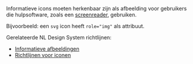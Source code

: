 <!-- @license CC0-1.0 -->

Informatieve icons moeten herkenbaar zijn als afbeelding voor gebruikers die hulpsoftware, zoals een [screenreader](woordenlijst/#screenreader), gebruiken.

Bijvoorbeeld: een `svg` icon heeft `role="img"` als attribuut.

Gerelateerde NL Design System richtlijnen:

- [Informatieve afbeeldingen](/richtlijnen/content/afbeeldingen/informatieve-afbeeldingen)
- [Richtlijnen voor iconen](/richtlijnen/stijl/iconen/)
